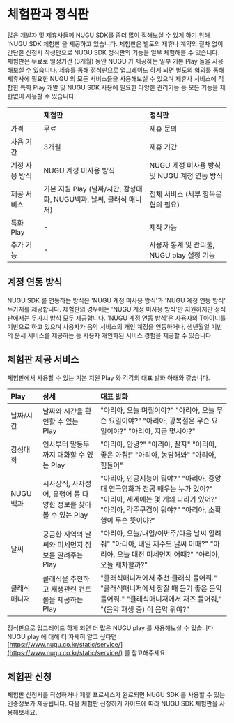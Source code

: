 # 체험판과 정식판

많은 개발자 및 제휴사들께 NUGU SDK를 좀더 많이 접해보실 수 있게 하기 위해 'NUGU SDK 체험판'을 제공하고 있습니다. 체험판은 별도의 제휴나 계약의 절차 없이 간단한 신청서 작성만으로 NUGU SDK 정식판의 기능을 일부 체험해볼 수 있습니다. 체험판은 무료로 일정기간 \(3개월\) 동안 NUGU 가 제공하는 일부 기본 Play 들을 사용해보실 수 있습니다. 제휴를 통해 정식판으로 업그레이드 하게 되면 별도의 협의를 통해 제휴사에 필요한 NUGU 의 모든 서비스들을 사용해보실 수 있으며 제휴사 서비스에 적합한 특화 Play 개발 및 NUGU SDK 사용에 필요한 다양한 관리기능 등 모든 기능을 제한없이 사용할 수 있습니다.

|  | 체험판 | 정식판 |
| :--- | :--- | :--- |
| 가격 | 무료 | 제휴 문의 |
| 사용 기간 | 3개월 | 제휴 기간 |
| 계정 사용 방식 | NUGU 계정 미사용 방식 | NUGU 계정 미사용 방식 및 NUGU 계정 연동 방식 |
| 제공 서비스 | 기본 지원 Play \(날짜/시간, 감성대화, NUGU백과, 날씨, 클래식 매니저\) | 전체 서비스 \(세부 항목은 협의 필요\) |
| 특화 Play | - | 제작 가능 |
| 추가 기능 | - | 사용자 통계 및 관리툴, NUGU play 설정 기능 |

## 계정 연동 방식

NUGU SDK 를 연동하는 방식은 'NUGU 계정 미사용 방식'과 'NUGU 계정 연동 방식' 두가지를 제공합니다. 체험판의 경우에는 'NUGU 계정 미사용 방식'만 지원하지만 정식판에서는 두가지 방식 모두 제공합니다. 'NUGU 계정 연동 방식'은 사용자의 T아이디를 기반으로 하고 있으며 사용자가 음악 서비스의 개인 계정을 연동하거나, 생년월일 기반의 운세 서비스를 제공하는 등 사용자 개인화된 서비스 경험을 제공할 수 있습니다.

## 체험판 제공 서비스

체험판에서 사용할 수 있는 기본 지원 Play 와 각각의 대표 발화 아래와 같습니다.

| Play | 상세 | 대표 발화 |
| :--- | :--- | :--- |
| 날짜/시간 | 날짜와 시간을 확인할 수 있는 Play | "아리아, 오늘 며칠이야?" "아리아, 오늘 무슨 요일이야?" "아리아, 광복절은 무슨 요일이야?" "아리아, 지금 몇시야?" |
| 감성대화 | 인사부터 말동무까지 대화할 수 있는 Play | "아리아, 안녕?" "아리아, 잘자" "아리아, 좋은 아침!" "아리아, 농담해봐" "아리아, 힘들어" |
| NUGU 백과 | 시사상식, 사자성어, 유행어 등 다양한 정보를 찾아볼 수 있는 Play | "아리아, 인공지능이 뭐야?" "아리아, 중앙대 연극영화과 전공 배우는 누가 있어?" "아리아, 세계에는 몇 개의 나라가 있어?" "아리아, 각주구검이 뭐야?" "아리아, 소확행이 무슨 뜻이야?" |
| 날씨 | 궁금한 지역의 날씨와 미세먼지 정보를 알려주는 Play | "아리아, 오늘/내일/이번주/다음 날씨 알려줘" "아리아, 내일 제주도 날씨 어때?" "아리아, 오늘 대전 미세먼지 어때?" "아리아, 오늘 세차할까?" |
| 클래식 매니저 | 클래식을 추천하고 재생관련 컨트롤을 제공하는 Play | "클래식매니저에서 추천 클래식 틀어줘." "클래식매니저에서 잠잘 때 듣기 좋은 음악 틀어줘." "클래식매니저에서 재즈 틀어줘," "\(음악 재생 중\) 이 음악 뭐야?" |

정식판으로 업그레이드 하게 되면 더 많은 NUGU play 를 사용해보실 수 있습니다. NUGU play 에 대해 더 자세히 알고 싶다면 [https://www.nugu.co.kr/static/service/](https://www.nugu.co.kr/static/service/) 를 참고해주세요.

## 체험판 신청

체험판 신청서를 작성하거나 제휴 프로세스가 완료되면 NUGU SDK 를 사용할 수 있는 인증정보가 제공됩니다. 다음 체험판 신청하기 가이드에 따라 NUGU SDK 체험판을 사용해보세요.

